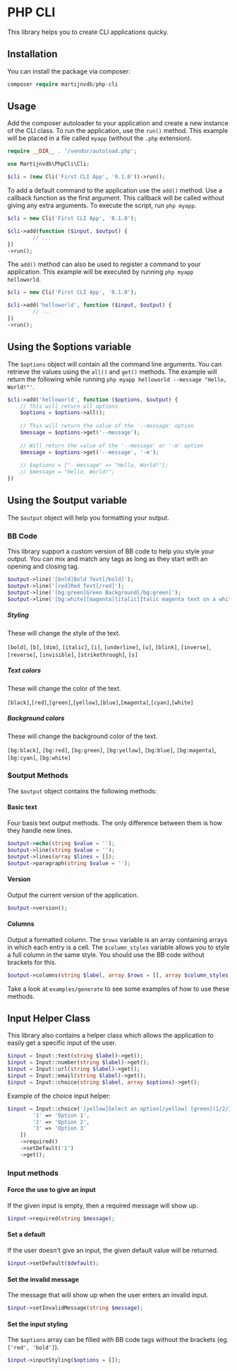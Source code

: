 # PHP CLI
This library helps you to create CLI applications quicky.

## Installation
You can install the package via composer:
```php
composer require martijnvdb/php-cli
```

## Usage
Add the composer autoloader to your application and create a new instance of the CLI class. To run the application, use the `run()` method. This example will be placed in a file called `myapp` (without the `.php` extension).
```php
require __DIR__ . '/vendor/autoload.php';

use Martijnvdb\PhpCli\Cli;

$cli = (new Cli('First CLI App', '0.1.0'))->run();
```
To add a default command to the application use the `add()` method. Use a callback function as the first argument. This callback will be called without giving any extra arguments. To execute the script, run `php myapp`.
```php
$cli = new Cli('First CLI App', '0.1.0');

$cli->add(function ($input, $output) {
        // ...
})
->run();
```
The `add()` method can also be used to register a command to your application. This example will be executed by running `php myapp helloworld`.
```php
$cli = new Cli('First CLI App', '0.1.0');

$cli->add('helloworld', function ($input, $output) {
        // ...
})
->run();
```

## Using the $options variable
The `$options` object will contain all the command line arguments. You can retrieve the values using the `all()` and `get()` methods. The example will return the following while running `php myapp helloworld --message "Hello, World!"'`.

```php
$cli->add('helloworld', function ($options, $output) {
    // This will return all options
    $options = $options->all();
    
    // This will return the value of the '--message' option
    $message = $options->get('--message'); 
    
    // Will return the value of the '--message' or '-m' option
    $message = $options->get('--message', '-m');
 
    // $options = ["--message" => "Hello, World!"];
    // $message = "Hello, World!";
})
```

## Using the $output variable
The `$output` object will help you formatting your output.

### BB Code
This library support a custom version of BB code to help you style your output. You can mix and match any tags as long as they start with an opening and closing tag.
```php
$output->line('[bold]Bold Text[/bold]');
$output->line('[red]Red Text[/red]');
$output->line('[bg:green]Green Background[/bg:green]');
$output->line('[bg:white][magenta][italic]Italic magenta text on a white background[/italic][/magenta][/bg:white]');
```

##### Styling
These will change the style of the text.

`[bold]`, `[b]`, `[dim]`, `[italic]`, `[i]`, `[underline]`, `[u]`, `[blink]`, `[inverse]`, `[reverse]`, `[invisible]`, `[strikethrough]`, `[s]`

##### Text colors
These will change the color of the text.

`[black]`,`[red]`,`[green]`,`[yellow]`,`[blue]`,`[magenta]`,`[cyan]`,`[white]`

##### Background colors
These will change the background color of the text.

`[bg:black]`, `[bg:red]`, `[bg:green]`, `[bg:yellow]`, `[bg:blue]`, `[bg:magenta]`, `[bg:cyan]`, `[bg:white]`

### $output Methods
The `$output` object contains the following methods:

#### Basic text
Four basis text output methods. The only difference between them is how they handle new lines.
```php
$output->echo(string $value = '');
$output->line(string $value = '');
$output->lines(array $lines = []);
$output->paragraph(string $value = '');
```

#### Version
Output the current version of the application.
```php
$output->version();
```

#### Columns
Output a formatted column. The `$rows` variable is an array containing arrays in which each entry is a cell. The `$column_styles` variable allows you to style a full column in the same style. You should use the BB code without brackets for this.
```php
$output->columns(string $label, array $rows = [], array $column_styles = []);
```

Take a look at `examples/generate` to see some examples of how to use these methods.

## Input Helper Class
This library also contains a helper class which allows the application to easily get a specific input of the user.

```php
$input = Input::text(string $label)->get();
$input = Input::number(string $label)->get();
$input = Input::url(string $label)->get();
$input = Input::email(string $label)->get();
$input = Input::choice(string $label, array $options)->get();
```

Example of the choice input helper:
```php
$input = Input::choice('[yellow]Select an option[/yellow] [green](1/2/3)[/green]:', [
        '1' => 'Option 1',
        '2' => 'Option 2',
        '3' => 'Option 3'
    ])
    ->required()
    ->setDefault('1')
    ->get();
```

### Input methods

#### Force the use to give an input
If the given input is empty, then a required message will show up.
```php
$input->required(string $message);
```

#### Set a default
If the user doesn't give an input, the given default value will be returned.
```php
$input->setDefault($default);
```

#### Set the invalid message
The message that will show up when the user enters an invalid input.
```php
$input->setInvalidMessage(string $message);
```

#### Set the input styling
The `$options` array can be filled with BB code tags without the brackets (eg. `['red', 'bold']`).
```php
$input->inputStyling($options = []);
```
